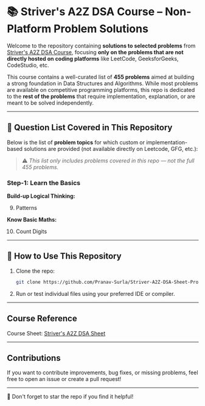 # 📚 Striver's A2Z DSA Course – Non-Platform Problem Solutions

Welcome to the repository containing **solutions to selected problems** from [Striver's A2Z DSA Course](https://takeuforward.org/strivers-a2z-dsa-course/strivers-a2z-dsa-course-sheet-2/), focusing **only on the problems that are not directly hosted on coding platforms** like LeetCode, GeeksforGeeks, CodeStudio, etc.

This course contains a well-curated list of **455 problems** aimed at building a strong foundation in Data Structures and Algorithms. While most problems are available on competitive programming platforms, this repo is dedicated to the **rest of the problems** that require implementation, explanation, or are meant to be solved independently.


---

## 📝 Question List Covered in This Repository

Below is the list of **problem topics** for which custom or implementation-based solutions are provided (not available directly on Leetcode, GFG, etc.):

> ⚠️ *This list only includes problems covered in this repo — not the full 455 problems.*

### Step-1: Learn the Basics

**Build-up Logical Thinking:**

9. Patterns

**Know Basic Maths:**

10. Count Digits

---

## 🚀 How to Use This Repository

1. Clone the repo:
   ```bash
   git clone https://github.com/Pranav-Surla/Striver-A2Z-DSA-Sheet-Problems
2. Run or test individual files using your preferred IDE or compiler.

---

## Course Reference
Course Sheet: [Striver's A2Z DSA Sheet](https://takeuforward.org/strivers-a2z-dsa-course/strivers-a2z-dsa-course-sheet-2/)

---

## Contributions

If you want to contribute improvements, bug fixes, or missing problems, feel free to open an issue or create a pull request!

---

🌟 Don't forget to star the repo if you find it helpful!
